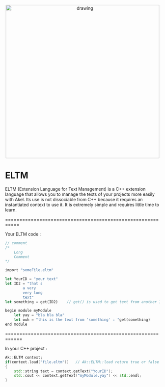 <p align="center">
    <img src="https://github.com/SpinWaves/Akel/blob/main/Resources/assets/eltm_logo.png" alt="drawing" width="500"/>
</p>

# ELTM
ELTM (Extension Language for Text Management) is a C++ extension language that allows you to manage the texts of your projects more easily with Akel.
Its use is not dissociable from C++ because it requires an instantiated context to use it. It is extremely simple and requires little time to learn.

===========================================================

Your ELTM code :

```rust
// comment
/*
	Long
	Comment
*/

import "someFile.eltm"

let YourID = "your text"
let ID2 = "that s
		a very
		very long
		text"
let something = get(ID2)	// get() is used to get text from another ID

begin module myModule
	let yay = "bla bla bla"
	let ouh = "this is the text from 'something' : "get(something)
end module
```

============================================================

In your C++ project :
```cpp
Ak::ELTM context;
if(context.load("file.eltm"))	// Ak::ELTM::load return true or false in case of good execution or error in your ELTM file
{
	std::string text = context.getText("YourID");
	std::cout << context.getText("myModule.yay") << std::endl;
}
```
